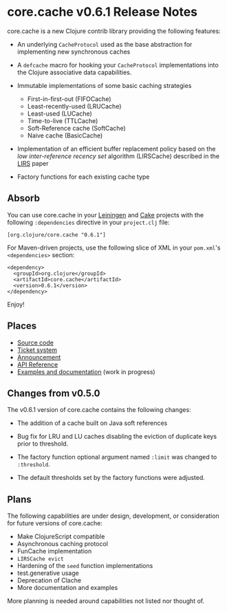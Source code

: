 core.cache v0.6.1 Release Notes
===============================

core.cache is a new Clojure contrib library providing the following features:

* An underlying `CacheProtocol` used as the base abstraction for implementing new synchronous caches

* A `defcache` macro for hooking your `CacheProtocol` implementations into the Clojure associative data capabilities.

* Immutable implementations of some basic caching strategies
  - First-in-first-out (FIFOCache)
  - Least-recently-used (LRUCache)
  - Least-used (LUCache)
  - Time-to-live (TTLCache)
  - Soft-Reference cache (SoftCache)
  - Naive cache (BasicCache)

* Implementation of an efficient buffer replacement policy based on the *low inter-reference recency set* algorithm (LIRSCache) described in the [LIRS](http://citeseer.ist.psu.edu/viewdoc/summary?doi=10.1.1.116.2184) paper

* Factory functions for each existing cache type

Absorb
------

You can use core.cache in your [Leiningen](https://github.com/technomancy/leiningen) and [Cake](https://github.com/flatland/cake) projects with the following `:dependencies` directive in your `project.clj` file:

    [org.clojure/core.cache "0.6.1"]

For Maven-driven projects, use the following slice of XML in your `pom.xml`'s `<dependencies>` section:

    <dependency>
	  <groupId>org.clojure</groupId>
	  <artifactId>core.cache</artifactId>
	  <version>0.6.1</version>
	</dependency>

Enjoy!


Places
------

* [Source code](https://github.com/clojure/core.cache)
* [Ticket system](http://clojure.atlassian.net/browse/CCACHE)
* [Announcement](http://groups.google.com/group/clojure/browse_frm/thread/69d08572ab265dc7)
* [API Reference](https://clojure.github.io/core.cache)
* [Examples and documentation](https://github.com/clojure/core.cache/wiki) (work in progress)

Changes from v0.5.0
-------------------

The v0.6.1 version of core.cache contains the following changes:

* The addition of a cache built on Java soft references

* Bug fix for LRU and LU caches disabling the eviction of duplicate keys prior to threshold.

* The factory function optional argument named `:limit` was changed to `:threshold`.

* The default thresholds set by the factory functions were adjusted.

Plans
-----

The following capabilities are under design, development, or consideration for future versions of core.cache:

* Make ClojureScript compatible
* Asynchronous caching protocol
* FunCache implementation
* `LIRSCache evict`
* Hardening of the `seed` function implementations
* test.generative usage
* Deprecation of Clache
* More documentation and examples

More planning is needed around capabilities not listed nor thought of.
